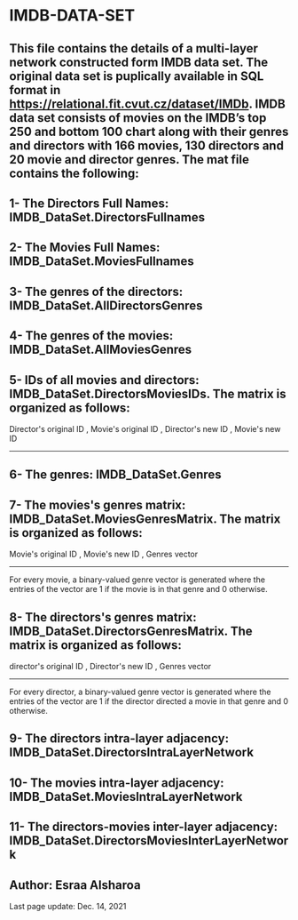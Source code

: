 # IMDB-DATA-SET
This file contains the details of a multi-layer network constructed form IMDB data set. The original data set is puplically available in SQL format in https://relational.fit.cvut.cz/dataset/IMDb.
IMDB data set consists of movies on the IMDB’s top 250 and bottom 100 chart along with their genres and directors with  166 movies, 130 directors and 20 movie and director genres.
The mat file contains the following:
-----------------------------------------------------------------


1- The Directors Full Names: IMDB_DataSet.DirectorsFullnames
-----------------------------------------------------------------

2- The Movies Full Names: IMDB_DataSet.MoviesFullnames
-----------------------------------------------------------------

3- The genres of the directors: IMDB_DataSet.AllDirectorsGenres
-----------------------------------------------------------------

4- The genres of the movies: IMDB_DataSet.AllMoviesGenres
-----------------------------------------------------------------

5- IDs of all movies and directors: IMDB_DataSet.DirectorsMoviesIDs. The matrix is organized as follows:
-----------------------------------------------------------------
Director's original ID ,    Movie's original ID  , Director's new ID ,  Movie's new ID
----------------------     -------------------   -----------------   --------------

6- The genres: IMDB_DataSet.Genres
-----------------------------------------------------------------

7- The movies's genres matrix: IMDB_DataSet.MoviesGenresMatrix. The matrix is organized as follows:
------------------------------------------------------------
Movie's original ID , Movie's new ID  , Genres vector
-------------------  --------------  -------------
For every movie, a binary-valued genre vector is generated where the entries of the vector are 1 if the movie is in that genre and 0 otherwise.


8- The directors's genres matrix: IMDB_DataSet.DirectorsGenresMatrix. The matrix is organized as follows:
------------------------------------------------------------
director's original ID ,  Director's new ID  , Genres vector
----------------------   -----------------   -------------
For every director, a binary-valued genre vector is generated where the entries of the vector are 1 if the director directed a movie in that genre and 0 otherwise.


9- The directors intra-layer adjacency: IMDB_DataSet.DirectorsIntraLayerNetwork
-----------------------------------------------------------------

10- The movies intra-layer adjacency: IMDB_DataSet.MoviesIntraLayerNetwork
-----------------------------------------------------------------

11- The directors-movies inter-layer adjacency: IMDB_DataSet.DirectorsMoviesInterLayerNetwork
-----------------------------------------------------------------

Author: Esraa Alsharoa
------------------------
Last page update: Dec. 14, 2021
